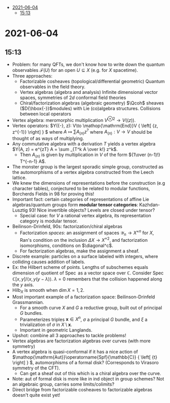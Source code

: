 -   [2021-06-04](#section)
    -   [15:13](#section-1)














2021-06-04
==========

15:13
-----

-   Problem: for many QFTs, we don't know how to write down the quantum observables ${\mathcal{F}}(U)$ for an open $U \subseteq X$ (e.g. for $X$ spacetime).
-   Three approaches:
    -   Factorizable cosheaves (topological/differential geometric) Quantum observables in the field theory.
    -   Vertex algebras (algebra and analysis) Infinite dimensional vector spaces, symmetries of $2d$ conformal field theories
    -   Chiral/factorization algebras (algebraic geometry) $\Qcoh$ sheaves ($D{\hbox{-}}$modules) with Lie (co)algebra structures. Collisions between local operators
-   Vertex algebra: meromorphic multiplication $V^{\otimes 2} \to V((z))$.
-   Vertex operators: $Y({-}, z): V\to \mathop{\mathrm{End}}V { \left[ {z, z^{-1}} \right] } $ where $A\mapsto \sum A_{(n)} z^?$ where $A_{(n)}:V\to V$ should be thought of as ways of multiplying.
-   Any commutative algebra with a derivation $T$ yields a vertex algebra $Y(A, z) = e^{zT} A = \sum _{T^k A \over k!} z^k$.
    -   Then $A_{(n)}$ is given by multiplication in $V$ of the form ${1\over (n-1)!} T^{-n-1} A$.
-   The monster group is the largest sporadic simple group, constructed as the automorphisms of a vertex algebra constructed from the Leech lattice.
-   We knew the dimensions of representations before the construction (e.g character tables), conjectured to be related to modular functions, Borcherds Fields in 98 for proving this!
-   Important fact: certain categories of representations of affine Lie algebras/quantum groups form **modular tensor categories**: Kazhdan-Lusztig 93! Nice invertible objects? Levels are closed under tensor?
    -   Special case: for $V$ a rational vertex algebra, its representation category is modular tensor.
-   Beilinson-Drinfeld, 90s: factorization/chiral algebras
    -   Factorization *spaces*: an assignment of spaces $\mathcal{Y}_n \to X^{\times n}$ for $X$, Ran's condition on the inclusion $\Delta X\to X^{\times 2}$, and factorization isomorphisms, conditions on $\diagonal^c$.
    -   For factorization algebras, make the assignment a sheaf.
-   Discrete example: particles on a surface labeled with integers, where colliding causes addition of labels.
-   Ex: the Hilbert scheme of points. Lengths of subschemes equals dimension of quotient of $\operatorname{Spec}$ as a vector space over ${\mathbb{C}}$. Consider $\operatorname{Spec}{\mathbb{C}}[x, y] / \left\langle{ x, y(y- \lambda) }\right\rangle$. $\lambda=0$ remembers that the collision happened along the $y$ axis.
-   $\operatorname{Hilb}_X$ is smooth when $\dim X = 1,2$.
-   Most important example of a factorization space: Beilinson-Drinfeld Grassmannian.
    -   For a smooth curve $X$ and $G$ a reductive group, built out of principal $G$ bundles.
    -   Parameterizes triples $\mathbf{x}\in X^n$, $\sigma$ a principal $G$ bundle, and $\xi$ a trivialization of $\sigma$ in $X\setminus\mathbf{x}$.
    -   Important in geometric Langlands.
-   Upshot: combine all 3 approaches to tackle problems!
-   Vertex algebras are factorization algebras over curves (with more symmetry)
-   A vertex algebra is quasi-conformal if it has a nice action of $\mathop{\mathrm{Aut}}\operatorname{Spf}{\mathbb{C}} { \left[ {t} \right] } $, automorphisms of a formal disk? (Corresponds to Virasoro symmetry of the CFT).
    -   Can get a sheaf out of this which is a chiral algebra over the curve.
-   Note: aut of formal disk is more like in ind object in group schemes? Not an algebraic group, carries some limits/colimits?
-   Direct bridge from factorizable cosheaves to factorizable algebras doesn't quite exist yet!
